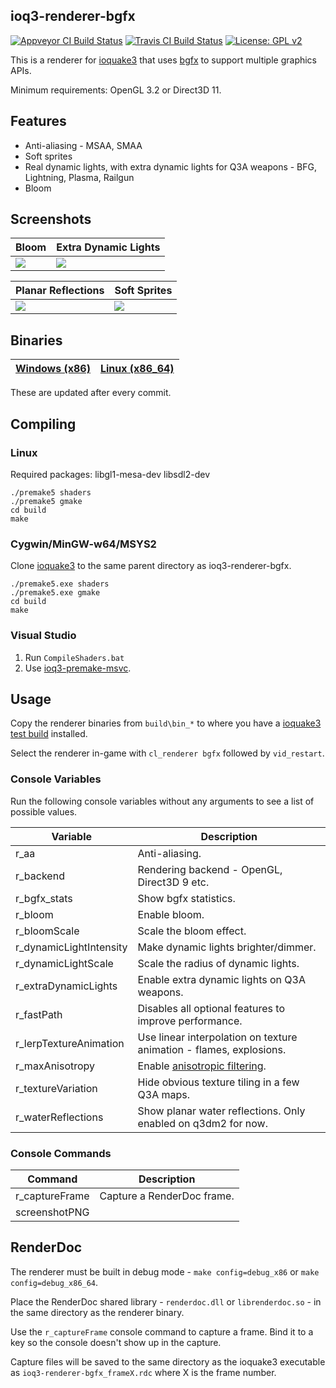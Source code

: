 ## ioq3-renderer-bgfx

[![Appveyor CI Build Status](https://ci.appveyor.com/api/projects/status/github/jpcy/ioq3-renderer-bgfx?branch=master&svg=true)](https://ci.appveyor.com/project/jpcy/ioq3-renderer-bgfx)
[![Travis CI Build Status](https://travis-ci.org/jpcy/ioq3-renderer-bgfx.svg?branch=master)](https://travis-ci.org/jpcy/ioq3-renderer-bgfx) [![License: GPL v2](https://img.shields.io/badge/License-GPL%20v2-blue.svg)](https://www.gnu.org/licenses/old-licenses/gpl-2.0.en.html)

This is a renderer for [ioquake3](https://github.com/ioquake/ioq3) that uses [bgfx](https://github.com/bkaradzic/bgfx) to support multiple graphics APIs.

Minimum requirements: OpenGL 3.2 or Direct3D 11.

## Features
* Anti-aliasing - MSAA, SMAA
* Soft sprites
* Real dynamic lights, with extra dynamic lights for Q3A weapons - BFG, Lightning, Plasma, Railgun
* Bloom

## Screenshots

| Bloom | Extra Dynamic Lights |
|---|---|
| [![](http://i.imgur.com/86x8FN2.png)](http://i.imgur.com/WHYjbF0.jpg) | [![](http://i.imgur.com/eA2ydm8.png)](http://i.imgur.com/vPhQbMc.jpg) |

| Planar Reflections | Soft Sprites |
|---|---|
| [![](http://i.imgur.com/KkGO5Hc.png)](http://i.imgur.com/ShxFR3o.jpg) | [![](http://i.imgur.com/1QPNbzr.png)](http://i.imgur.com/LvMyLgB.jpg) |

## Binaries

| [Windows (x86)](https://bintray.com/jpcy/ioq3-renderer-bgfx/windows/test#files) | [Linux (x86_64)](https://bintray.com/jpcy/ioq3-renderer-bgfx/linux/test#files) |
|---------------------------------------------------------------------------------|--------------------------------------------------------------------------------|

These are updated after every commit.

## Compiling

### Linux

Required packages: libgl1-mesa-dev libsdl2-dev

```
./premake5 shaders
./premake5 gmake
cd build
make
```

### Cygwin/MinGW-w64/MSYS2

Clone [ioquake3](https://github.com/ioquake/ioq3) to the same parent directory as ioq3-renderer-bgfx.

```
./premake5.exe shaders
./premake5.exe gmake
cd build
make
```

### Visual Studio

1. Run `CompileShaders.bat`
2. Use [ioq3-premake-msvc](https://github.com/jpcy/ioq3-premake-msvc).

## Usage

Copy the renderer binaries from `build\bin_*` to where you have a [ioquake3 test build](http://ioquake3.org/get-it/test-builds/) installed.

Select the renderer in-game with `cl_renderer bgfx` followed by `vid_restart`.

### Console Variables

Run the following console variables without any arguments to see a list of possible values.

Variable                | Description
------------------------|------------
r_aa                    | Anti-aliasing.
r_backend               | Rendering backend - OpenGL, Direct3D 9 etc.
r_bgfx_stats            | Show bgfx statistics.
r_bloom                 | Enable bloom.
r_bloomScale            | Scale the bloom effect.
r_dynamicLightIntensity | Make dynamic lights brighter/dimmer.
r_dynamicLightScale     | Scale the radius of dynamic lights.
r_extraDynamicLights    | Enable extra dynamic lights on Q3A weapons.
r_fastPath              | Disables all optional features to improve performance.
r_lerpTextureAnimation  | Use linear interpolation on texture animation - flames, explosions.
r_maxAnisotropy         | Enable [anisotropic filtering](https://en.wikipedia.org/wiki/Anisotropic_filtering).
r_textureVariation      | Hide obvious texture tiling in a few Q3A maps.
r_waterReflections      | Show planar water reflections. Only enabled on q3dm2 for now.

### Console Commands

Command        | Description
---------------|------------
r_captureFrame | Capture a RenderDoc frame.
screenshotPNG  |

## RenderDoc

The renderer must be built in debug mode - `make config=debug_x86` or `make config=debug_x86_64`.

Place the RenderDoc shared library - `renderdoc.dll` or `librenderdoc.so` - in the same directory as the renderer binary.

Use the `r_captureFrame` console command to capture a frame. Bind it to a key so the console doesn't show up in the capture.

Capture files will be saved to the same directory as the ioquake3 executable as `ioq3-renderer-bgfx_frameX.rdc` where X is the frame number.
